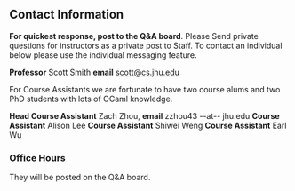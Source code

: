 ## Contact Information

**For quickest response, post to the Q&A board**.
Please Send private questions for instructors as a private post to Staff.  To contact an individual below please use the individual messaging feature.

**Professor** Scott Smith
**email** [scott@cs.jhu.edu](mailto:scott@cs.jhu.edu)

For Course Assistants we are fortunate to have two course alums and two PhD students with lots of OCaml knowledge.

**Head Course Assistant** Zach Zhou, **email** zzhou43 --at-- jhu.edu
**Course Assistant** Alison Lee
**Course Assistant** Shiwei Weng
**Course Assistant** Earl Wu


### Office Hours

They will be posted on the Q&A board.






